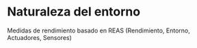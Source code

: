 # Naturaleza del entorno
Medidas de rendimiento basado en REAS (Rendimiento, Entorno, Actuadores, Sensores)




